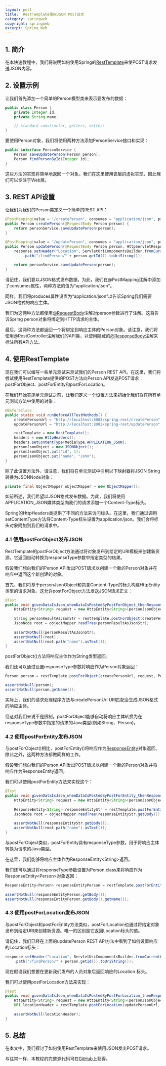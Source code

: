 ```yaml
---
layout: post
title:  RestTemplate使用JSON POST请求
category: springweb
copyright: springweb
excerpt: Spring Web
---
```


## 1. 简介

在本快速教程中，我们将说明如何使用Spring的[RestTemplate](https://www.baeldung.com/rest-template)来使POST请求发送JSON内容。


## 2. 设置示例

让我们首先添加一个简单的Person模型类来表示要发布的数据：

```java
public class Person {
    private Integer id;
    private String name;

    // standard constructor, getters, setters
}
```

要使用Person对象，我们将使用两种方法添加PersonService接口和实现：

```java
public interface PersonService {
    Person saveUpdatePerson(Person person);
    Person findPersonById(Integer id);
}
```

这些方法的实现将简单地返回一个对象。我们在这里使用该层的虚拟实现，因此我们可以专注于Web层。

## 3. REST API设置

让我们为我们的Person类定义一个简单的REST API：

```java
@PostMapping(value = "/createPerson", consumes = "application/json", produces = "application/json")
public Person createPerson(@RequestBody Person person) {
    return personService.saveUpdatePerson(person);
}

@PostMapping(value = "/updatePerson", consumes = "application/json", produces = "application/json")
public Person updatePerson(@RequestBody Person person, HttpServletResponse response) {
    response.setHeader("Location", ServletUriComponentsBuilder.fromCurrentContextPath()
        .path("/findPerson/" + person.getId()).toUriString());
    
    return personService.saveUpdatePerson(person);
}
```

请记住，我们要以JSON格式发布数据。为此，我们在@PostMapping注解中添加了consumes属性，两种方法的值为“application/json”。

同样，我们将produces属性设置为“application/json”以告诉Spring我们需要JSON格式的响应主体。

我们为这两种方法都使用[@RequestBody](https://www.baeldung.com/spring-request-response-body)注解对person参数进行了注解。这将告诉Spring person对象将绑定到HTTP请求的主体。

最后，这两种方法都返回一个将绑定到响应主体的Person对象。请注意，我们将使用@RestController注解我们的API类，以使用隐藏的[@ResponseBody](https://www.baeldung.com/spring-request-response-body)注解来标注所有API方法。

## 4. 使用RestTemplate

现在我们可以编写一些单元测试来测试我们的Person REST API。在这里，我们将尝试使用RestTemplate提供的POST方法向Person API发送POST请求：postForObject、postForEntity和postForLocation。

在我们开始实施单元测试之前，让我们定义一个设置方法来初始化我们将在所有单元测试方法中使用的对象：

```java
@BeforeClass
public static void runBeforeAllTestMethods() {
    createPersonUrl = "http://localhost:8082/spring-rest/createPerson";
    updatePersonUrl = "http://localhost:8082/spring-rest/updatePerson";

    restTemplate = new RestTemplate();
    headers = new HttpHeaders();
    headers.setContentType(MediaType.APPLICATION_JSON);
    personJsonObject = new JSONObject();
    personJsonObject.put("id", 1);
    personJsonObject.put("name", "John");
}
```

除了此设置方法外，请注意，我们将在单元测试中引用以下映射器将JSON String转换为JSONNode对象：

```java
private final ObjectMapper objectMapper = new ObjectMapper();
```

如前所述，我们希望以JSON格式发布数据。为此，我们将使用APPLICATION_JSON媒体类型向我们的请求添加一个Content-Type标头。

Spring的HttpHeaders类提供了不同的方法来访问标头。在这里，我们通过调用setContentType方法将Content-Type标头设置为application/json。我们会将标头对象附加到我们的请求中。

### 4.1 使用postForObject发布JSON

RestTemplate的postForObject方法通过将对象发布到给定的URI模板来创建新资源。它返回自动转换为responseType参数中指定类型的结果。

假设我们想向我们的Person API发出POST请求以创建一个新的Person对象并在响应中返回这个新创建的对象。

首先，我们将基于personJsonObject和包含Content-Type的标头构建HttpEntity类型的请求对象。这允许postForObject方法发送JSON请求正文：

```java
@Test
public void givenDataIsJson_whenDataIsPostedByPostForObject_thenResponseBodyIsNotNull() throws IOException {
    HttpEntity<String> request = new HttpEntity<String>(personJsonObject.toString(), headers);
    
    String personResultAsJsonStr = restTemplate.postForObject(createPersonUrl, request, String.class);
    JsonNode root = objectMapper.readTree(personResultAsJsonStr);
    
    assertNotNull(personResultAsJsonStr);
    assertNotNull(root);
    assertNotNull(root.path("name").asText());
}
```

postForObject()方法将响应主体作为String类型返回。

我们还可以通过设置responseType参数将响应作为Person对象返回：

```java
Person person = restTemplate.postForObject(createPersonUrl, request, Person.class);

assertNotNull(person);
assertNotNull(person.getName());
```

实际上，我们的请求处理程序方法与createPersonUrl URI匹配会生成JSON格式的响应主体。

但这对我们来说不是限制，postForObject能够自动将响应主体转换为在responseType参数中指定的请求的Java类型(例如String、Person)。

### 4.2 使用postForEntity发布JSON

与postForObject()相比，postForEntity()将响应作为[ResponseEntity](https://www.baeldung.com/spring-response-entity)对象返回。除此之外，这两种方法都做同样的工作。

假设我们想向我们的Person API发出POST请求以创建一个新的Person对象并将响应作为ResponseEntity返回。

我们可以使用postForEntity方法来实现这个：

```java
@Test
public void givenDataIsJson_whenDataIsPostedByPostForEntity_thenResponseBodyIsNotNull() throws IOException {
    HttpEntity<String> request = new HttpEntity<String>(personJsonObject.toString(), headers);
    
    ResponseEntity<String> responseEntityStr = restTemplate.postForEntity(createPersonUrl, request, String.class);
    JsonNode root = objectMapper.readTree(responseEntityStr.getBody());
 
    assertNotNull(responseEntityStr.getBody());
    assertNotNull(root.path("name").asText());
}
```

与postForObject类似，postForEntity具有responseType参数，用于将响应主体转换为请求的Java类型。

在这里，我们能够将响应主体作为ResponseEntity<String\>返回。

我们还可以通过将responseType参数设置为Person.class来将响应作为ResponseEntity<Person\>对象返回：

```java
ResponseEntity<Person> responseEntityPerson = restTemplate.postForEntity(createPersonUrl, request, Person.class);
 
assertNotNull(responseEntityPerson.getBody());
assertNotNull(responseEntityPerson.getBody().getName());
```

### 4.3 使用postForLocation发布JSON

与postForObject和postForEntity方法类似，postForLocation也通过将给定对象发布到给定URI来创建新资源。唯一的区别是它返回Location标头的值。

请记住，我们已经在上面的updatePerson REST API方法中看到了如何设置响应的Location标头：

```java
response.setHeader("Location", ServletUriComponentsBuilder.fromCurrentContextPath()
    .path("/findPerson/" + person.getId()).toUriString());
```

现在假设我们想要在更新我们发布的人员对象后返回响应的Location 标头。

我们可以使用postForLocation方法来实现：

```java
@Test
public void givenDataIsJson_whenDataIsPostedByPostForLocation_thenResponseBodyIsTheLocationHeader()throws JsonProcessingException {
    HttpEntity<String> request = new HttpEntity<String>(personJsonObject.toString(), headers);
    URI locationHeader = restTemplate.postForLocation(updatePersonUrl, request);
    
    assertNotNull(locationHeader);
}
```

## 5. 总结

在本文中，我们探讨了如何使用RestTemplate来使用JSON发出POST请求。

与往常一样，本教程的完整源代码可在[GitHub](https://github.com/tuyucheng7/taketoday-tutorial4j/tree/master/spring-web-modules)上获得。